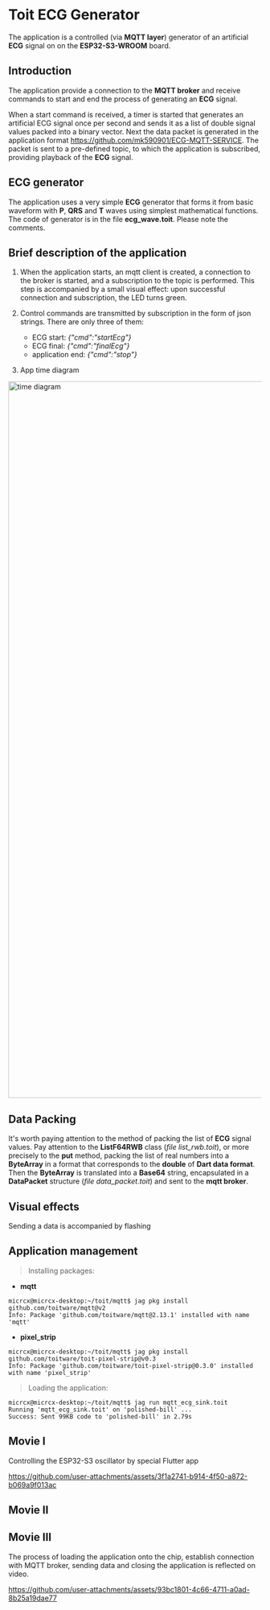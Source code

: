 # Toit ECG Generator

The application is a controlled (via __MQTT layer__) generator of an artificial __ECG__ signal on on the __ESP32-S3-WROOM__ board.

## Introduction

The application provide a connection to the __MQTT broker__ and receive commands to start and end the process of generating an __ECG__ signal.

When a start command is received, a timer is started that generates an artificial ECG signal once per second and sends it as a list of double signal values packed into a binary vector. Next the data packet is generated in the application format https://github.com/mk590901/ECG-MQTT-SERVICE. The packet is sent to a pre-defined topic, to which the application is subscribed, providing playback of the __ECG__ signal.

## ECG generator

The application uses a very simple __ECG__ generator that forms it from basic waveform with __P__, __QRS__ and __T__ waves using simplest mathematical functions. The code of generator is in the file __ecg_wave.toit__. Please note the comments.

## Brief description of the application

1) When the application starts, an mqtt client is created, a connection to the broker is started, and a subscription to the topic is performed. This step is accompanied by a small visual effect: upon successful connection and subscription, the LED turns green.
   
2) Control commands are transmitted by subscription in the form of json strings. There are only three of them:
   * ECG start: _{"cmd":"startEcg"}_
   * ECG final: _{"cmd":"finalEcg"}_
   * application end: _{"cmd":"stop"}_
     
3) App time diagram

 <img width="2406" height="1425" alt="time diagram" src="https://github.com/user-attachments/assets/bb540c91-caa0-4bdd-bd15-77daf87c3aed" />

## Data Packing

It's worth paying attention to the method of packing the list of __ECG__ signal values. Pay attention to the __ListF64RWB__ class (_file list_rwb.toit_), or more precisely to the __put__ method, packing the list of real numbers into a __ByteArray__ in a format that corresponds to the __double__ of __Dart data format__. Then the __ByteArray__ is translated into a __Base64__ string, encapsulated in a __DataPacket__ structure (_file data_packet.toit_) and sent to the __mqtt broker__.

## Visual effects

Sending a data is accompanied by flashing

## Application management

> Installing packages:

* __mqtt__
```
micrcx@micrcx-desktop:~/toit/mqtt$ jag pkg install github.com/toitware/mqtt@v2
Info: Package 'github.com/toitware/mqtt@2.13.1' installed with name 'mqtt'
```
* __pixel_strip__
```
micrcx@micrcx-desktop:~/toit/mqtt$ jag pkg install github.com/toitware/toit-pixel-strip@v0.3
Info: Package 'github.com/toitware/toit-pixel-strip@0.3.0' installed with name 'pixel_strip'
```

> Loading the application:

```
micrcx@micrcx-desktop:~/toit/mqtt$ jag run mqtt_ecg_sink.toit
Running 'mqtt_ecg_sink.toit' on 'polished-bill' ...
Success: Sent 99KB code to 'polished-bill' in 2.79s
```

## Movie I

Controlling the ESP32-S3 oscillator by special Flutter app

https://github.com/user-attachments/assets/3f1a2741-b914-4f50-a872-b069a9f013ac

## Movie II


## Movie III

The process of loading the application onto the chip, establish connection with MQTT broker, sending data and closing the application is reflected on video.

https://github.com/user-attachments/assets/93bc1801-4c66-4711-a0ad-8b25a19dae77

